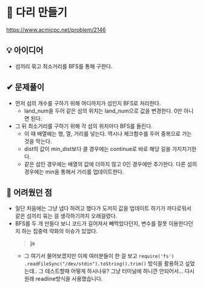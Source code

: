 # 🔎 다리 만들기

https://www.acmicpc.net/problem/2146

## 💡 아이디어

- 섬끼리 묶고 최소거리를 BFS를 통해 구한다.

## ✔ 문제풀이

- 먼저 섬의 개수를 구하기 위해 어디까지가 섬인지 BFS로 처리한다.
  - land_num을 두어 같은 섬의 위치는 land_num으로 값을 변경한다. 0만 아니면 된다.
- 그 뒤 최소거리를 구하기 위해 각 섬의 위치마다 BFS를 돌린다.
  - 이 때 배열에는 행, 열, 거리를 넣는다. 역시나 체크함수를 두어 중복으로 가는 것을 막는다.
  - dist의 값이 min_dist보다 클 경우에는 continue로 바로 해당 길을 가지치기한다.
  - 같은 섬인 경우에는 배열의 값에 더하지 않고 0인 경우에만 추가한다. 다른 섬의 경우에는 min을 통해서 거리를 업데이트한다.

## 🤕 어려웠던 점

- 일단 처음에는 그냥 냅다 하려고 했다가 도저히 값을 업데이트 하기가 까다로워서 같은 섬끼리 묶는 걸 생각하기까지 오래걸렸다.
- BFS를 두 개 만들다 보니 코드가 길어져서 빼먹었다던지, 변수를 잘못 이용한다던지 하는 집중력 약화의 이슈가 있었다.
  > **js**
  - 그 여기서 물어보겠지만 이제 여러분들이 한 걸 보고 `require('fs')
.readFileSync("/dev/stdin").toString().trim()` 방식을 활용하고 싶었는데.. 그 테스트할때 어떻게 하시나유? 그냥 터미널에 하니깐 안되어서... 다시 원래 readline방식을 사용했습니다.
